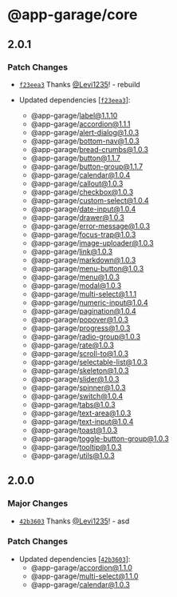 # @app-garage/core

## 2.0.1

### Patch Changes

- [`f23eea3`](https://github.com/electronic33/ag-ui-react/commit/f23eea3ad84886203be361f5c781cb97237b19c0) Thanks [@Levi1235](https://github.com/Levi1235)! - rebuild

- Updated dependencies [[`f23eea3`](https://github.com/electronic33/ag-ui-react/commit/f23eea3ad84886203be361f5c781cb97237b19c0)]:
  - @app-garage/label@1.1.10
  - @app-garage/accordion@1.1.1
  - @app-garage/alert-dialog@1.0.3
  - @app-garage/bottom-nav@1.0.3
  - @app-garage/bread-crumbs@1.0.3
  - @app-garage/button@1.1.7
  - @app-garage/button-group@1.1.7
  - @app-garage/calendar@1.0.4
  - @app-garage/callout@1.0.3
  - @app-garage/checkbox@1.0.3
  - @app-garage/custom-select@1.0.4
  - @app-garage/date-input@1.0.4
  - @app-garage/drawer@1.0.3
  - @app-garage/error-message@1.0.3
  - @app-garage/focus-trap@1.0.3
  - @app-garage/image-uploader@1.0.3
  - @app-garage/link@1.0.3
  - @app-garage/markdown@1.0.3
  - @app-garage/menu-button@1.0.3
  - @app-garage/menu@1.0.3
  - @app-garage/modal@1.0.3
  - @app-garage/multi-select@1.1.1
  - @app-garage/numeric-input@1.0.4
  - @app-garage/pagination@1.0.4
  - @app-garage/popover@1.0.3
  - @app-garage/progress@1.0.3
  - @app-garage/radio-group@1.0.3
  - @app-garage/rate@1.0.3
  - @app-garage/scroll-to@1.0.3
  - @app-garage/selectable-list@1.0.3
  - @app-garage/skeleton@1.0.3
  - @app-garage/slider@1.0.3
  - @app-garage/spinner@1.0.3
  - @app-garage/switch@1.0.4
  - @app-garage/tabs@1.0.3
  - @app-garage/text-area@1.0.3
  - @app-garage/text-input@1.0.4
  - @app-garage/toast@1.0.3
  - @app-garage/toggle-button-group@1.0.3
  - @app-garage/tooltip@1.0.3
  - @app-garage/utils@1.0.3

## 2.0.0

### Major Changes

- [`42b3603`](https://github.com/electronic33/ag-ui-react/commit/42b36039513aa023e51873c2c9082c47731598e7) Thanks [@Levi1235](https://github.com/Levi1235)! - asd

### Patch Changes

- Updated dependencies [[`42b3603`](https://github.com/electronic33/ag-ui-react/commit/42b36039513aa023e51873c2c9082c47731598e7)]:
  - @app-garage/accordion@1.1.0
  - @app-garage/multi-select@1.1.0
  - @app-garage/calendar@1.0.3
